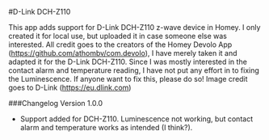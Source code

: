 #D-Link DCH-Z110

This app adds support for D-Link DCH-Z110 z-wave device in Homey. 
I only created it for local use, but uploaded it in case someone else was interested. All credit goes to the creators of the Homey Devolo App (https://github.com/athombv/com.devolo), I have merely taken it and adapted it for the D-Link DCH-Z110. Since I was mostly interested in the contact alarm and temperature reading, I have not put any effort in to fixing the Luminescence. If anyone want to fix this, please do so!
Image credit goes to D-Link (https://eu.dlink.com)

###Changelog
Version 1.0.0
- Support added for DCH-Z110. Luminescence not working, but contact alarm and temperature works as intended (I think?).
    